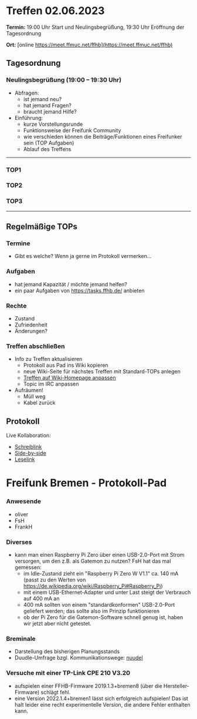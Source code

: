 # Treffen 02.06.2023

**Termin:** 19:00 Uhr Start und Neulingsbegrüßung, 19:30 Uhr Eröffnung der Tagesordnung

**Ort:** [online https://meet.ffmuc.net/ffhb](https://meet.ffmuc.net/ffhb)

## Tagesordnung
### Neulingsbegrüßung (19:00 – 19:30 Uhr)

- Abfragen:
    - ist jemand neu?
    - hat jemand Fragen?
    - braucht jemand Hilfe?
- Einführung:
    - kurze Vorstellungsrunde
    - Funktionsweise der Freifunk Community
    - wie verschieden können die Beiträge/Funktionen eines Freifunker sein (TOP Aufgaben)
    - Ablauf des Treffens

---
### TOP1


### TOP2


### TOP3


---
## Regelmäßige TOPs

### Termine

- Gibt es welche? Wenn ja gerne im Protokoll vermerken...

### Aufgaben

- hat jemand Kapazität / möchte jemand helfen?
- ein paar Aufgaben von https://tasks.ffhb.de/ anbieten

### Rechte

- Zustand
- Zufriedenheit
- Änderungen?

### Treffen abschließen

- Info zu Treffen aktualisieren
  - Protokoll aus Pad ins Wiki kopieren
  - neue Wiki-Seite für nächstes Treffen mit Standard-TOPs anlegen
  - [Treffen auf Wiki-Homepage anpassen](https://wiki.bremen.freifunk.net/Home)
  - Topic im IRC anpassen
- Aufräumen!
  - Müll weg
  - Kabel zurück

## Protokoll

Live Kollaboration:

* [Schreiblink](https://hackmd.io/AwDgnA7ATArKC0BGGBjAzPALAUzSeARgYgGzxQAmEFFwiKBEKAhkA===?edit)
* [Side-by-side](https://hackmd.io/AwDgnA7ATArKC0BGGBjAzPALAUzSeARgYgGzxQAmEFFwiKBEKAhkA===?both)
* [Leselink](https://hackmd.io/AwDgnA7ATArKC0BGGBjAzPALAUzSeARgYgGzxQAmEFFwiKBEKAhkA===?view)

# Freifunk Bremen - Protokoll-Pad

### Anwesende
- oliver
- FsH
- FrankH


### Diverses
- kann man einen Raspberry Pi Zero über einen USB-2.0-Port mit Strom versorgen, um den z.B. als Gatemon zu nutzen? FsH hat das mal gemessen:
    - im Idle-Zustand zieht ein "Raspberry Pi Zero W V1.1" ca. 140 mA (passt zu den Werten von https://de.wikipedia.org/wiki/Raspberry_Pi#Raspberry_Pi)
    - mit einem USB-Ethernet-Adapter und unter Last steigt der Verbrauch auf 400 mA an
    - 400 mA sollten von einem "standardkonformen" USB-2.0-Port geliefert werden; das sollte also im Prinzip funktionieren
    - ob der Pi Zero für die Gatemon-Software schnell genug ist, haben wir jetzt aber nicht getestet.


### Breminale
- Darstellung des bisherigen Planungsstands
- Duudle-Umfrage bzgl. Kommunikationswege: [nuudel](https://nuudel.digitalcourage.de/N7FhFfQb8LQK81FX)


### Versuche mit einer TP-Link CPE 210 V3.20
- aufspielen einer FFHB-Firmware 2019.1.3+bremen8 (über die Hersteller-Firmware) schlägt fehl.
- eine Version 2022.1.4+bremen1 lässt sich erfolgreich aufspielen! Das ist halt leider eine recht experimentelle Version, die andere Fehler enthalten kann.
